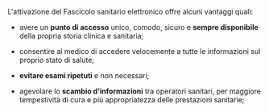 L'attivazione del Fascicolo sanitario elettronico offre alcuni vantaggi quali:

-	avere un **punto di accesso** unico, comodo, sicuro e **sempre disponibile** della propria storia clinica e sanitaria;

-	consentire al medico di accedere velocemente a tutte le informazioni sul proprio stato di salute;

-	**evitare esami ripetuti** e non necessari;

-	agevolare lo **scambio d’informazioni** tra operatori sanitari, per maggiore tempestività di cura e più appropriatezza delle prestazioni sanitarie;
